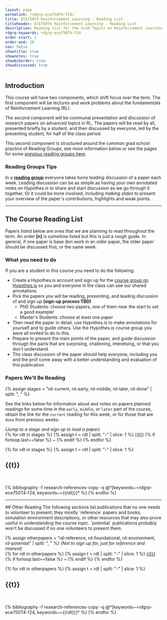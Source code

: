 ```yaml
---
layout: page
permalink: /rdgrp-ece750T4-f24/
title: ECE750T4 Reinforcement Learning - Reading List
titleheader: ECE750T4 Reinforcement Learning - Reading List
description: Reading list for the Grad Topics on Reinforcement Learning (ECE 750 Topic 4) for Fall 2024
rdgrp-keywords: rdgrp-ece750T4-f24
order-start: 1
order-end: 10
nav: false
showtitle: true
shownotes: true
showbiborder: true
showdiscussed: true
---
```


<h2>Introduction</h2>
This course will have two components, which shift focus over the term. The first component will be lectures and work problems about the fundamentals of Reinforcement Learning (RL).

The second component will be communal presentation and discussion of research papers on advanced topics in RL. 
The papers will be read by all, presented briefly by a student, and then discussed by everyone, led by the presenting student, for half of the class period.

This second component is structured around the common grad school practice of Reading Groups, see more information below or see the pages for some <a href="/reading-groups">previous reading groups here</a>.

<h3>Reading Groups Tips</h3>

In a **[reading group](/reading-groups/)** everyone takes turns *leading* discussion of a paper each week. Leading discussion can be as simple as having your own annotated notes on Hypothes.is to share and start discussion as we go through it together. Or it could be more involved, including *making slides* to present your overview of the paper's contributions, highlights and weak points.


<hr/>

<h2>The Course Reading List</h2>

Papers listed below are ones that we are planning to read throughout the term. An order **[n]** is sometime listed but this is just a rough guide. In general, if one paper is base don work in an older paper, the older paper should be discussed first, or the same week.

### What you need to do
If you are a student in this course you need to do the following:
- Create a Hypothes.is account and sign up for the <a href="https://hypothes.is/groups/DM67BYBG/uwece-rl-course-reading">course group on Hypothes.is</a> so you and everyone in the class can see our shared annotations 
- Pick the papers you will be reading, presenting, and leading discussion of and *sign up* **(sign-up process TBD)**
    - PhD Students: choose two papers, one of them near the start to set a good example!
    - Master's Students: choose at least one paper
- Then read the paper in detail, use Hypothes.is to make annotations for yourself and to guide others. Use the Hypothes.is course group you were all invited to do to this.
- Prepare to present the main points of the paper, and guide discussion through the parts that are surprising, challening, interetsing, or that you don't understand.
- The class discussion of the paper should help everyone, including you and the prof come away with a better understanding and evaluation of this publication



### Papers We'll Be Reading

{% assign stages = "rd-current, rd-early, rd-middle, rd-later, rd-done" | split: ", " %}

See the links below for information about and notes on papers 
planned readings for some time in the `early`, `middle`, or `later` part of the course,
obtain the link for the `current` reading for this week, 
or for those that are `done` from previous weeks.

<i>(Jump to a stage and sign up to lead a paper)</i> <br/>
{% for rdt in stages %} {% assign t = rdt | split: "-" | slice: 1 %} <a href="#{{rdt}}">{{t}}</a> {% if forloop.last==false %} ~ {% endif %} {% endfor %}



<div class="publications by year">
{% for rdt in stages %}
  {% assign t = rdt | split: "-" | slice: 1 %}
  <h2 class="year"><a name="{{rdt}}">{{t}}</a></h2>
    <br/><br/> 
      {% bibliography -f research-references-copy -q @*[keywords~=rdgrp-ece750T4-f24, keywords~={{rdt}}]*  %}
{% endfor %}


</div>

<hr/>
## Other Reading
The following sections list  publications that no one needs to volunteer to present, they mostly `reference` papers and books, simulation environment descriptions, or other resources that may also prove useful in understanding the course topic. 
`potential` publications probably won't be discussed if no one volunteers to present them.

{% assign otherpapers = "rd-reference, rd-foundational, rd-environment, rd-potential" | split: ", " %}
<i>(Not to sign up for, just for reference and interest)</i><br/>
{% for rdt in otherpapers %} {% assign t = rdt | split: "-" | slice: 1 %} <a href="#{{rdt}}">{{t}}</a> {% if forloop.last==false %} ~ {% endif %} {% endfor %}

<div class="publications by year">
{% for rdt in otherpapers %}
  {% assign t = rdt | split: "-" | slice: 1 %}
  <h2 class="year"><a name="{{rdt}}">{{t}}</a></h2>
    <br/><br/> 
      {% bibliography -f research-references-copy -q @*[keywords~=rdgrp-ece750T4-f24, keywords~={{rdt}}]* %}
{% endfor %}


</div>

